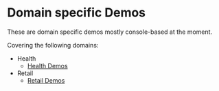 # Domain specific Demos

These are domain specific demos mostly console-based at the moment. 

Covering the following domains:
- Health
  - [Health Demos](health)
- Retail
  - [Retail Demos](retail-se)
